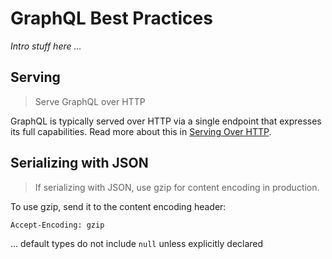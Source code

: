 # GraphQL Best Practices

_Intro stuff here ..._

## Serving

> Serve GraphQL over HTTP

GraphQL is typically served over HTTP via a single endpoint that expresses its full capabilities. Read more about this in [Serving Over HTTP](https://graphql.org/learn/serving-over-http/).

## Serializing with JSON

> If serializing with JSON, use gzip for content encoding in production.

To use gzip, send it to the content encoding header:

```html
Accept-Encoding: gzip
```

... default types do not include `null` unless explicitly declared
